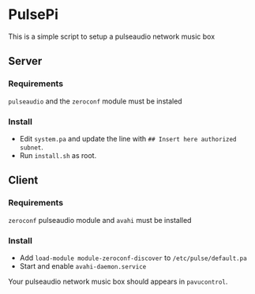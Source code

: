 # PulsePi
This is a simple script to setup a pulseaudio network music box

## Server
### Requirements
``pulseaudio`` and the ``zeroconf`` module must be instaled

### Install
- Edit ``system.pa`` and update the line with ``## Insert here authorized subnet``.
- Run ``install.sh`` as root.

## Client
### Requirements
``zeroconf`` pulseaudio module and ``avahi`` must be installed

### Install
- Add ``load-module module-zeroconf-discover`` to ``/etc/pulse/default.pa``
- Start and enable ``avahi-daemon.service``

Your pulseaudio network music box should appears in ``pavucontrol``.

